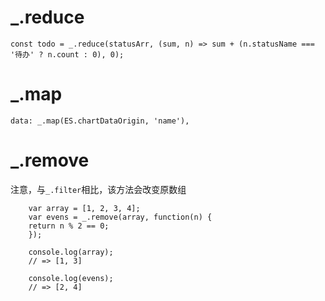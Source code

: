 # _.reduce  

    const todo = _.reduce(statusArr, (sum, n) => sum + (n.statusName === '待办' ? n.count : 0), 0);

# _.map  
    
    data: _.map(ES.chartDataOrigin, 'name'),  

# _.remove  

注意，与`_.filter`相比，该方法会改变原数组 
 
        var array = [1, 2, 3, 4];
        var evens = _.remove(array, function(n) {
        return n % 2 == 0;
        });
        
        console.log(array);
        // => [1, 3]
        
        console.log(evens);
        // => [2, 4]


